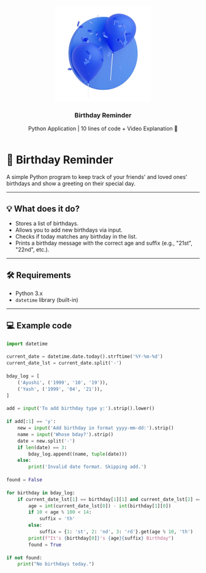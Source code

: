  <br />
<p align="center">
  <a href="https://www.youtube.com/channel/UCX7oe66V8zyFpAJyMfPL9VA">
    <img width="250px" src="https://github.com/xiaowuc2/xiaowuc2/blob/master/source/qxr/bb.gif" alt="Logo">
  </a>

  <h3 align="center">Birthday Reminder</h3>

  <p align="center">
    Python Application | 10 lines of code + Video Explanation 🧭
    <br>
    <br />
  </p>
</p>

# 🎉 Birthday Reminder

A simple Python program to keep track of your friends' and loved ones' birthdays and show a greeting on their special day.

---

## 💡 What does it do?

- Stores a list of birthdays.
- Allows you to add new birthdays via input.
- Checks if today matches any birthday in the list.
- Prints a birthday message with the correct age and suffix (e.g., "21st", "22nd", etc.).

---

## 🛠 Requirements

- Python 3.x
- `datetime` library (built-in)

---

## 💻 Example code

```python
import datetime

current_date = datetime.date.today().strftime('%Y-%m-%d')
current_date_lst = current_date.split('-')

bday_log = [
    ('Ayushi', ('1999', '10', '19')),
    ('Yash', ('1999', '04', '21')),
]

add = input('To add birthday type y:').strip().lower()

if add[:1] == 'y':
    new = input('Add birthday in format yyyy-mm-dd:').strip()
    name = input('Whose bday?').strip()
    date = new.split('-')
    if len(date) == 3:
        bday_log.append((name, tuple(date)))
    else:
        print('Invalid date format. Skipping add.')

found = False

for birthday in bday_log:
    if current_date_lst[1] == birthday[1][1] and current_date_lst[2] == birthday[1][2]:
        age = int(current_date_lst[0]) - int(birthday[1][0])
        if 10 < age % 100 < 14:
            suffix = 'th'
        else:
            suffix = {1: 'st', 2: 'nd', 3: 'rd'}.get(age % 10, 'th')
        print(f"It's {birthday[0]}'s {age}{suffix} Birthday")
        found = True

if not found:
    print("No birthdays today.")

